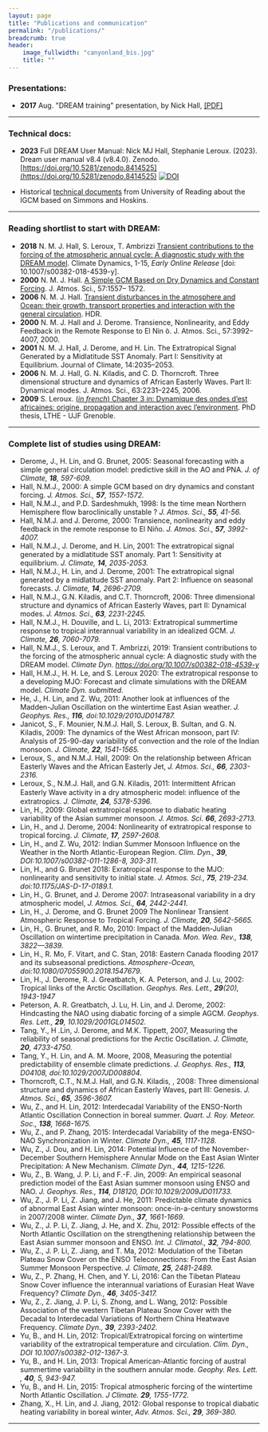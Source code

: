 ```yaml
---
layout: page
title: "Publications and communication"
permalink: "/publications/"
breadcrumb: true
header:
    image_fullwidth: "canyonland_bis.jpg"
    title: ""
---
```


### Presentations:
* __2017__ Aug.  "DREAM training" presentation, by Nick Hall, [[PDF]](http://www.legos.obs-mip.fr/members/hall/dream_training_handout?lang=fr)

--- 
### Technical docs:
* __2023__ Full DREAM User Manual: Nick MJ Hall,  Stephanie Leroux. (2023). Dream user manual v8.4 (v8.4.0). Zenodo. [https://doi.org/10.5281/zenodo.8414525](https://doi.org/10.5281/zenodo.8414525) 
[![DOI](https://zenodo.org/badge/DOI/10.5281/zenodo.8414525.svg)](https://doi.org/10.5281/zenodo.8414525)

*  Historical  [technical documents](https://drive.google.com/drive/folders/0B4GlUWNWme2gcjJyazdWUHFzVG8?usp=sharing) from University of Reading about the IGCM based on Simmons and Hoskins.

---
### Reading shortlist to start with DREAM:
* __2018__ N. M. J. Hall, S. Leroux, T. Ambrizzi [Transient contributions to the forcing of the atmospheric annual cycle: A diagnostic study with the DREAM model](https://rdcu.be/bbLtn). Climate Dynamics, 1-15, _Early Online Release_ [doi: 10.1007/s00382-018-4539-y].
* __2000__ N. M. J. Hall. [A Simple GCM Based on Dry Dynamics and Constant Forcing](http://journals.ametsoc.org/doi/10.1175/1520-0469%282000%29057%3C1557%3AASGBOD%3E2.0.CO%3B2). J. Atmos. Sci., 57:1557– 1572.
* __2006__ N. M. J. Hall. [Transient disturbances in the atmosphere and Ocean: their growth, transport properties and interaction with the general circulation](http://www.lthe.fr/PagePerso/boudevil/THESES/HDR/HDR_Hall_06.pdf). HDR.
* __2000__ N. M. J. Hall and J. Derome. Transience, Nonlinearity, and Eddy Feedback in the Remote Response to El Nin ̃o. J. Atmos. Sci., 57:3992–4007, 2000.
* __2001__ N. M. J. Hall, J. Derome, and H. Lin. The Extratropical Signal Generated by a Midlatitude SST Anomaly. Part I: Sensitivity at Equilibrium. Journal of Climate, 14:2035–2053.
*  __2006__ N. M. J. Hall, G. N. Kiladis, and C. D. Thorncroft. Three dimensional structure and dynamics of African Easterly Waves. Part II: Dynamical modes. J. Atmos. Sci., 63:2231–2245, 2006.
* __2009__ S. Leroux. [(_in french_) Chapter 3 in: Dynamique des ondes d’est africaines: origine, propagation and interaction avec l’environment](https://tel.archives-ouvertes.fr/tel-00434322/document). PhD thesis, LTHE - UJF Grenoble.

---
### Complete list of studies using DREAM:

- Derome, J., H. Lin, and G. Brunet, 2005: Seasonal forecasting with a simple general circulation model: predictive skill in the AO and PNA. *J. of Climate, **18**, 597-609.*
- Hall, N.M.J., 2000: A simple GCM based on dry dynamics and constant forcing. *J. Atmos. Sci., **57**, 1557-1572.*
- Hall, N.M.J., and P.D. Sardeshmukh, 1998: Is the time mean Northern Hemisphere flow baroclinically unstable ?  *J. Atmos. Sci., **55**, 41-56.*
- Hall, N.M.J. and J. Derome, 2000: Transience, nonlinearity and eddy feedback in the remote response to El Niño.  *J. Atmos. Sci., **57**, 3992-4007.*
- Hall, N.M.J., J. Derome, and H. Lin, 2001: The extratropical signal generated by a midlatitude SST anomaly. Part 1: Sensitivity at equilibrium. *J. Climate, **14**, 2035-2053.*
- Hall, N.M.J., H. Lin, and J. Derome, 2001: The extratropical signal generated by a midlatitude SST anomaly. Part 2: Influence on seasonal forecasts. *J. Climate, **14**, 2696-2709.*
- Hall, N.M.J., G.N. Kiladis, and C.T. Thorncroft, 2006: Three dimensional structure and dynamics of African Easterly Waves, part II: Dynamical modes.  *J. Atmos. Sci., **63**, 2231-2245.*
- Hall, N.M.J., H. Douville, and L. Li, 2013: Extratropical summertime response to tropical interannual variability in an idealized GCM. *J. Climate, **26**, 7060-7079.*
- Hall, N.M.J., S. Leroux, and T. Ambrizzi, 2019: Transient contributions to the forcing of the atmospheric annual cycle: A diagnostic study with the DREAM model. *Climate Dyn. https://doi.org/10.1007/s00382-018-4539-y*
- Hall, H.M.J., H. H. Le, and S. Leroux 2020: The extratropical response to a developing MJO: Forecast and climate simulations with the DREAM model. *Climate Dyn. submitted.* 
- He, J., H. Lin, and Z. Wu, 2011: Another look at influences of the Madden-Julian Oscillation on the wintertime East Asian weather. *J. Geophys. Res., **116**, doi:10.1029/2010JD014787.*
- Janicot, S., F. Mounier, N.M.J. Hall, S. Leroux, B. Sultan, and G. N. Kiladis, 2009: The dynamics of the West African monsoon, part IV: Analysis of 25-90-day variability of convection and the role of the Indian monsoon. *J. Climate, **22**, 1541-1565.*
- Leroux, S., and N.M.J. Hall, 2009: On the relationship between African Easterly Waves and the African Easterly Jet, *J. Atmos. Sci., **66**, 2303-2316.*
- Leroux, S., N.M.J. Hall, and G.N. Kiladis, 2011: Intermittent African Easterly Wave activity in a dry atmospheric model: inﬂuence of the extratropics. *J. Climate, **24**, 5378-5396.*
- Lin, H., 2009: Global extratropical response to diabatic heating variability of the Asian summer monsoon. *J. Atmos. Sci. **66**, 2693-2713.*
- Lin, H., and J. Derome, 2004: Nonlinearity of extratropical response to tropical forcing. *J. Climate, **17**, 2597-2608.*
- Lin, H., and Z. Wu, 2012: Indian Summer Monsoon Influence on the Weather in the North Atlantic-European Region. *Clim. Dyn., **39**, DOI:10.1007/s00382-011-1286-8, 303-311.*
- Lin, H., and G. Brunet 2018: Exratropical response to the MJO: nonlinearity and sensitivity to initial state. *J. Atmos. Sci., **75**, 219-234. doi:10.1175/JAS-D-17-0189.1.*
- Lin, H., G. Brunet, and J. Derome 2007: Intraseasonal variability in a dry atmospheric model, *J. Atmos. Sci., **64**, 2442-2441.*
- Lin, H., J. Derome, and G. Brunet 2009 The Nonlinear Transient Atmospheric Response to Tropical Forcing. *J. Climate, **20**, 5642-5665.*
- Lin, H., G. Brunet, and R. Mo, 2010: Impact of the Madden-Julian Oscillation on wintertime precipitation in Canada. *Mon. Wea. Rev., **138**, 3822—3839.*
- Lin, H., R. Mo, F. Vitart, and C. Stan, 2018: Eastern Canada flooding 2017 and its subseasonal predictions. *Atmosphere-Ocean, doi:10.1080/07055900.2018.1547679.*
- Lin, H., J. Derome, R. J. Greatbatch, K. A. Peterson, and J. Lu, 2002: Tropical links of the Arctic Oscillation. *Geophys. Res. Lett., **29**(20), 1943-1947*
- Peterson, A. R. Greatbatch, J. Lu, H. Lin, and J. Derome, 2002:  Hindcasting the NAO using diabatic forcing of a simple AGCM. *Geophys. Res. Lett., **29**, 10.1029/2001GL014502.*
- Tang, Y., H .Lin, J. Derome, and M.K. Tippett, 2007, Measuring the reliability of seasonal predictions for the Arctic Oscillation. *J. Climate, **20**, 4733-4750.*
- Tang, Y., H. Lin, and A. M. Moore, 2008, Measuring the potential predictability of ensemble climate predictions. *J. Geophys. Res., **113**, D04108, doi:10.1029/2007JD008804.*
- Thorncroft, C.T., N.M.J. Hall, and G.N. Kiladis, , 2008: Three dimensional structure and dynamics of African Easterly Waves, part III: Genesis. *J. Atmos. Sci., **65**, 3596-3607.*
- Wu, Z., and H. Lin, 2012: Interdecadal Variability of the ENSO-North Atlantic Oscillation Connection in boreal summer. *Quart. J. Roy. Meteor. Soc., **138**, 1668-1675.*
- Wu, Z., and P. Zhang, 2015: Interdecadal Variability of the mega-ENSO-NAO Synchronization in Winter. *Climate Dyn., **45**, 1117-1128.*
- Wu, Z., J. Dou, and H. Lin, 2014: Potential Influence of the November-December Southern Hemisphere Annular Mode on the East Asian Winter Precipitation: A New Mechanism. *Climate Dyn., **44**, 1215-1226.*
- Wu, Z., B. Wang, J. P. Li, and F.-F. Jin, 2009: An empirical seasonal prediction model of the East Asian summer monsoon using ENSO and NAO. *J. Geophys. Res., **114**, D18120, DOI:10.1029/2009JD011733.*
- Wu, Z., J. P. Li, Z. Jiang, and J. He, 2011: Predictable climate dynamics of abnormal East Asian winter monsoon: once-in-a-century snowstorms in 2007/2008 winter. *Climate Dyn., **37**, 1661-1669.*
- Wu, Z., J. P. Li, Z. Jiang, J. He, and X. Zhu, 2012: Possible effects of the North Atlantic Oscillation on the strengthening relationship between the East Asian summer monsoon and ENSO. *Int. J. Climatol., **32**, 794-800.*
- Wu, Z., J. P. Li, Z. Jiang, and T. Ma, 2012: Modulation of the Tibetan Plateau Snow Cover on the ENSO Teleconnections: From the East Asian Summer Monsoon Perspective. *J. Climate, **25**, 2481-2489.*
- Wu, Z., P. Zhang, H. Chen, and Y. Li, 2016: Can the Tibetan Plateau Snow Cover influence the interannual variations of Eurasian Heat Wave Frequency? *Climate Dyn., **46**, 3405-3417.*
- Wu, Z., Z. Jiang, J. P. Li, S. Zhong, and L. Wang, 2012: Possible Association of the western Tibetan Plateau Snow Cover with the Decadal to Interdecadal Variations of Northern China Heatwave Frequency. *Climate Dyn., **39**, 2393-2402.*
- Yu, B., and H. Lin, 2012: Tropical/Extratropical forcing on wintertime variability of the extratropical temperature and circulation. *Clim. Dyn., DOI 10.1007/s00382-012-1367-3.*
- Yu, B., and H. Lin, 2013: Tropical American-Atlantic forcing of austral summertime variability in the southern annular mode. *Geophy. Res. Lett. , **40**, 5, 943-947.*
- Yu, B., and H. Lin, 2015: Tropical atmospheric forcing of the wintertime North Atlantic Oscillation. *J Climate. **29**, 1755-1772.*
- Zhang, X., H. Lin, and J. Jiang, 2012: Global response to tropical diabatic heating variability in boreal winter, *Adv. Atmos. Sci., **29**, 369-380.*

---


